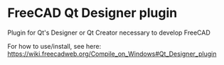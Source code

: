 # FreeCAD Qt Designer plugin
Plugin for Qt's Designer or Qt Creator necessary to develop FreeCAD

For how to use/install, see here:
https://wiki.freecadweb.org/Compile_on_Windows#Qt_Designer_plugin
